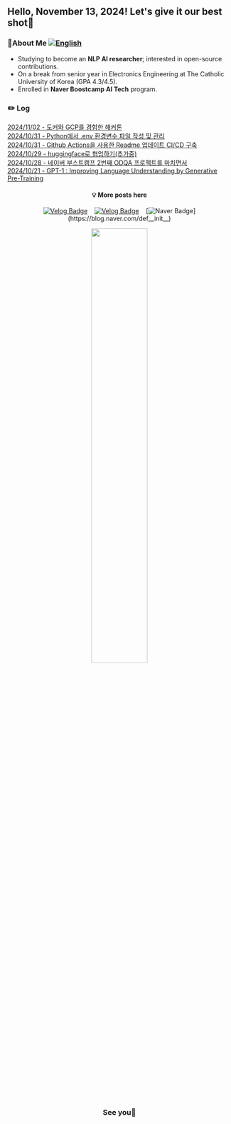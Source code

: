 ## Hello, November 13, 2024! Let's give it our best shot💪

### 🚀About Me [![English](https://img.shields.io/badge/CV-ENG-d5dff8.svg)](CV_ENG.pdf)

- Studying to become an **NLP AI researcher**; interested in open-source contributions.
- On a break from senior year in Electronics Engineering at The Catholic University of Korea (GPA 4.3/4.5).
- Enrolled in **Naver Boostcamp AI Tech** program.

### ✏️ Log 
[2024/11/02 - 도커와 GCP를 경험한 해커톤](https://def-init.tistory.com/entry/%EB%8F%84%EC%BB%A4%EC%99%80-GCP%EB%A5%BC-%EA%B2%BD%ED%97%98%ED%95%9C-%ED%95%B4%EC%BB%A4%ED%86%A4) <br/>
[2024/10/31 - Python에서 .env 환경변수 파일 작성 및 관리](https://def-init.tistory.com/entry/Python%EC%97%90%EC%84%9C-env-%ED%99%98%EA%B2%BD%EB%B3%80%EC%88%98-%ED%8C%8C%EC%9D%BC-%EC%9E%91%EC%84%B1-%EB%B0%8F-%EA%B4%80%EB%A6%AC) <br/>
[2024/10/31 - Github Actions을 사용한 Readme 업데이트 CI/CD 구축](https://def-init.tistory.com/entry/Github-Actions%EC%9D%84-%EC%82%AC%EC%9A%A9%ED%95%9C-Readme-%EC%97%85%EB%8D%B0%EC%9D%B4%ED%8A%B8-CICD-%EA%B5%AC%EC%B6%95) <br/>
[2024/10/29 - huggingface로 협업하기(추가중)](https://def-init.tistory.com/entry/huggingface%EB%A1%9C-%ED%98%91%EC%97%85%ED%95%98%EA%B8%B0%EC%B6%94%EA%B0%80%EC%A4%91) <br/>
[2024/10/28 - 네이버 부스트캠프 2번째 ODQA 프로젝트를 마치면서](https://def-init.tistory.com/entry/%EB%84%A4%EC%9D%B4%EB%B2%84-%EB%B6%80%EC%8A%A4%ED%8A%B8%EC%BA%A0%ED%94%84-2%EB%B2%88%EC%A7%B8-ODQA-%ED%94%84%EB%A1%9C%EC%A0%9D%ED%8A%B8%EB%A5%BC-%EB%A7%88%EC%B9%98%EB%A9%B4%EC%84%9C) <br/>
[2024/10/21 - GPT-1 : Improving Language Understanding by Generative Pre-Training](https://def-init.tistory.com/entry/GPT-1-Improving-Language-Understanding-by-Generative-Pre-Training) <br/>


<div align="center">

#### 💡 More posts here

[![Velog Badge](http://img.shields.io/badge/Tistory-F76A1C?style=flat-square&logo=Tistory&logoColor=white&link=https://def-init.tistory.com)](https://def-init.tistory.com/)
&nbsp;&nbsp;
[![Velog Badge](http://img.shields.io/badge/Velog-20C997?style=flat-square&logo=Velog&logoColor=white&link=https://velog.io/@kms39273/posts)](https://velog.io/@kms39273/posts)
&nbsp;&nbsp;
[![Naver Badge](https://img.shields.io/badge/Naver-03C75A?style=flat-square&logo=Naver&logoColor=white&link=https://blog.naver.com/def__init__)](https://blog.naver.com/def__init__)

</div>

<div align="center">

<img src="https://github.com/user-attachments/assets/8fa48fc4-0b28-4ea3-9f77-241896097d70" style="width: 50%;">

### See you👋

</div>

